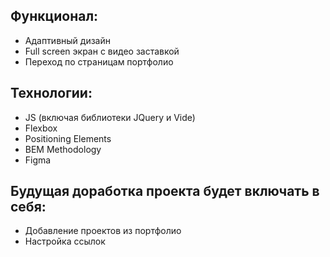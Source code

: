 ## Функционал:

* Адаптивный дизайн
* Full screen экран с видео заставкой
* Переход по страницам портфолио

## Технологии:

* JS (включая библиотеки JQuery и Vide)
* Flexbox
* Positioning Elements
* BEM Methodology
* Figma

## Будущая доработка проекта будет включать в себя:

* Добавление проектов из портфолио
* Настройка ссылок
